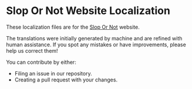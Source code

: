 # Slop Or Not Website Localization

These localization files are for the [Slop Or Not](https://slopornot.ai) website.

The translations were initially generated by machine and are refined with human assistance. If you spot any mistakes or have improvements, please help us correct them!

You can contribute by either:

- Filing an issue in our repository.
- Creating a pull request with your changes.
